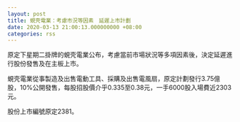 ```yaml
---
layout: post
title: 蜆壳電業：考慮市況等因素　延遲上市計劃
date: 2020-03-13 21:00:13.000000000 +08:00
categories: rss
---
```


原定下星期二掛牌的蜆壳電業公布，考慮當前市場狀況等多項因素後，決定延遲進行股份發售及在主板上市。

蜆壳電業從事製造及出售電動工具、採購及出售電風扇，原定計劃發行3.75億股，10%公開發售，每股招股價介乎0.335至0.38元，一手6000股入場費近2303元。

股份上市編號原定2381。
